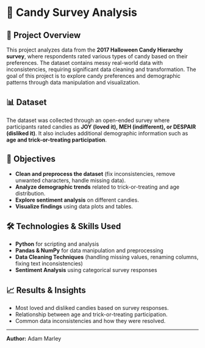 # 🍬 Candy Survey Analysis

## 📌 Project Overview
This project analyzes data from the **2017 Halloween Candy Hierarchy survey**, where respondents rated various types of candy based on their preferences. The dataset contains messy real-world data with inconsistencies, requiring significant data cleaning and transformation. The goal of this project is to explore candy preferences and demographic patterns through data manipulation and visualization.

## 📊 Dataset    
The dataset was collected through an open-ended survey where participants rated candies as **JOY (loved it), MEH (indifferent), or DESPAIR (disliked it)**. It also includes additional demographic information such as **age and trick-or-treating participation**.
  
## 🎯 Objectives 
- **Clean and preprocess the dataset** (fix inconsistencies, remove unwanted characters, handle missing data). 
- **Analyze demographic trends** related to trick-or-treating and age distribution. 
- **Explore sentiment analysis** on different candies.
- **Visualize findings** using data plots and tables.
 
## 🛠️ Technologies & Skills Used 
- **Python** for scripting and analysis
- **Pandas & NumPy** for data manipulation and preprocessing
- **Data Cleaning Techniques** (handling missing values, renaming columns, fixing text inconsistencies)
- **Sentiment Analysis** using categorical survey responses
 
## 📈 Results & Insights
- Most loved and disliked candies based on survey responses.
- Relationship between age and trick-or-treating participation.
- Common data inconsistencies and how they were resolved.

---
**Author:** Adam Marley
